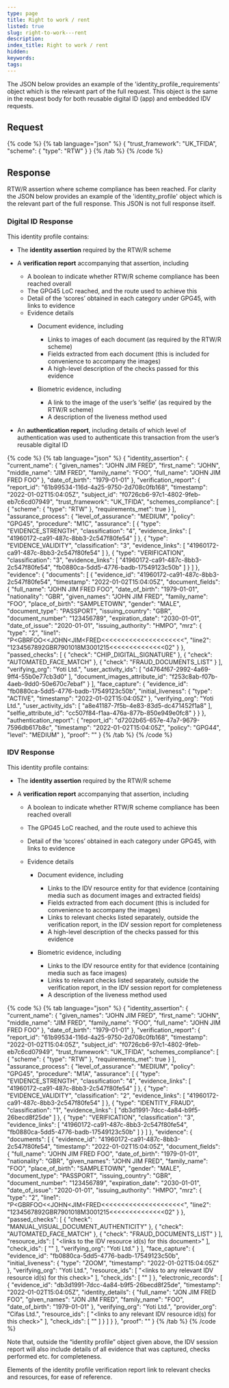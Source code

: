 ```yaml
---
type: page
title: Right to work / rent
listed: true
slug: right-to-work---rent
description: 
index_title: Right to work / rent
hidden: 
keywords: 
tags: 
---
```


The JSON below provides an example of the 'identity_profile_requirements' object which is the relevant part of the full request.  This object is the same in the request body for both reusable digital ID (app) and embedded IDV requests.

## Request

{% code %}
{% tab language="json" %}
{
  "trust_framework": "UK_TFIDA",
  "scheme": {
    "type": "RTW"
  }
}
{% /tab %}
{% /code %}

## Response

RTW/R assertion where scheme compliance has been reached.  For clarity the JSON below provides an example of the 'identity_profile' object which is the relevant part of the full response.  This JSON is not full response itself.

### Digital ID Response

This identity profile contains:

- The **identity assertion** required by the RTW/R scheme
- A **verification report** accompanying that assertion, including
    - A boolean to indicate whether RTW/R scheme compliance has been reached overall
    - The GPG45 LoC reached, and the route used to achieve this
    - Detail of the ‘scores’ obtained in each category under GPG45, with links to evidence
    - Evidence details
        - Document evidence, including
            - Links to images of each document (as required by the RTW/R scheme)
            - Fields extracted from each document (this is included for convenience to accompany the images)
            - A high-level description of the checks passed for this evidence

        - Biometric evidence, including
            - A link to the image of the user’s ‘selfie’ (as required by the RTW/R scheme)
            - A description of the liveness method used

- An **authentication report**, including details of which level of authentication was used to authenticate this transaction from the user’s reusable digital ID

{% code %}
{% tab language="json" %}
{
  "identity_assertion": {
    "current_name": {
      "given_names": "JOHN JIM FRED",
      "first_name": "JOHN",
      "middle_name": "JIM FRED",
      "family_name": "FOO",
      "full_name": "JOHN JIM FRED FOO"
    },
    "date_of_birth": "1979-01-01"
  },
  "verification_report": {
    "report_id": "61b99534-116d-4a25-9750-2d708c0fb168",
    "timestamp": "2022-01-02T15:04:05Z",
    "subject_id": "f0726cb6-97c1-4802-9feb-eb7c6cd07949",
    "trust_framework": "UK_TFIDA",
    "schemes_compliance": [
      {
        "scheme": {
          "type": "RTW"
        },
        "requirements_met": true
      }
    ],
    "assurance_process": {
      "level_of_assurance": "MEDIUM",
      "policy": "GPG45",
      "procedure": "M1C",
      "assurance": [
        {
          "type": "EVIDENCE_STRENGTH",
          "classification": "4",
          "evidence_links": [
            "41960172-ca91-487c-8bb3-2c547f80fe54"
          ]
        },
        {
          "type": "EVIDENCE_VALIDITY",
          "classification": "3",
          "evidence_links": [
            "41960172-ca91-487c-8bb3-2c547f80fe54"
          ]
        },
        {
          "type": "VERIFICATION",
          "classification": "3",
          "evidence_links": [
            "41960172-ca91-487c-8bb3-2c547f80fe54",
            "fb0880ca-5dd5-4776-badb-17549123c50b"
          ]
        }
      ]
    },
    "evidence": {
      "documents": [
        {
          "evidence_id": "41960172-ca91-487c-8bb3-2c547f80fe54",
          "timestamp": "2022-01-02T15:04:05Z",
          "document_fields": {
            "full_name": "JOHN JIM FRED FOO",
            "date_of_birth": "1979-01-01",
            "nationality": "GBR",
            "given_names": "JOHN JIM FRED",
            "family_name": "FOO",
            "place_of_birth": "SAMPLETOWN",
            "gender": "MALE",
            "document_type": "PASSPORT",
            "issuing_country": "GBR",
            "document_number": "123456789",
            "expiration_date": "2030-01-01",
            "date_of_issue": "2020-01-01",
            "issuing_authority": "HMPO",
            "mrz": {
              "type": "2",
              "line1": "P<GBRFOO<<JOHN<JIM<FRED<<<<<<<<<<<<<<<<<<<<<",
              "line2": "1234567892GBR7901018M3001215<<<<<<<<<<<<<<02"
            }
          },
          "passed_checks": [
            {
              "check": "CHIP_DIGITAL_SIGNATURE"
            },
            {
              "check": "AUTOMATED_FACE_MATCH"
            },
            {
              "check": "FRAUD_DOCUMENTS_LIST"
            }
          ],
          "verifying_org": "Yoti Ltd.",
          "user_activity_ids": [
            "d4764f67-2992-4a69-9ff4-55b0e77cb3d0"
          ],
          "document_images_attribute_id": "f253c8ab-f07b-4aeb-9dd0-50e670c7ebaf"
        }
      ],
      "face_capture": {
        "evidence_id": "fb0880ca-5dd5-4776-badb-17549123c50b",
        "initial_liveness": {
          "type": "ACTIVE",
          "timestamp": "2022-01-02T15:04:05Z"
        },
        "verifying_org": "Yoti Ltd.",
        "user_activity_ids": [
          "a8e41187-7f5b-4e83-83d5-dc471452f1a8"
        ],
        "selfie_attribute_id": "cc507f84-f1aa-476a-877b-850e949e0fc8"
      }
    }
  },
  "authentication_report": {
    "report_id": "d7202b65-657e-47a7-9679-7596db617b8c",
    "timestamp": "2022-01-02T15:04:05Z",
    "policy": "GPG44",
    "level": "MEDIUM"
  },
  "proof": "<signature provided here>"
}
{% /tab %}
{% /code %}

### IDV Response

This identity profile contains:

- The **identity assertion** required by the RTW/R scheme
- A **verification report** accompanying that assertion, including

    - A boolean to indicate whether RTW/R scheme compliance has been reached overall
    - The GPG45 LoC reached, and the route used to achieve this
    - Detail of the ‘scores’ obtained in each category under GPG45, with links to evidence
    - Evidence details

        - Document evidence, including
            - Links to the IDV resource entity for that evidence (containing media such as document images and extracted fields)
            - Fields extracted from each document (this is included for convenience to accompany the images)
            - Links to relevant checks listed separately, outside the verification report, in the IDV session report for completeness
            - A high-level description of the checks passed for this evidence

        - Biometric evidence, including

            - Links to the IDV resource entity for that evidence (containing media such as face images)
            - Links to relevant checks listed separately, outside the verification report, in the IDV session report for completeness
            - A description of the liveness method used

{% code %}
{% tab language="json" %}
{
  "identity_assertion": {
    "current_name": {
      "given_names": "JOHN JIM FRED",
      "first_name": "JOHN",
      "middle_name": "JIM FRED",
      "family_name": "FOO",
      "full_name": "JOHN JIM FRED FOO"
    },
    "date_of_birth": "1979-01-01"
  },
  "verification_report": {
    "report_id": "61b99534-116d-4a25-9750-2d708c0fb168",
    "timestamp": "2022-01-02T15:04:05Z",
    "subject_id": "f0726cb6-97c1-4802-9feb-eb7c6cd07949",
    "trust_framework": "UK_TFIDA",
    "schemes_compliance": [
      {
        "scheme": {
          "type": "RTW"
        },
        "requirements_met": true
      }
    ],
    "assurance_process": {
      "level_of_assurance": "MEDIUM",
      "policy": "GPG45",
      "procedure": "M1A",
      "assurance": [
        {
          "type": "EVIDENCE_STRENGTH",
          "classification": "4",
          "evidence_links": [
            "41960172-ca91-487c-8bb3-2c547f80fe54"
          ]
        },
        {
          "type": "EVIDENCE_VALIDITY",
          "classification": "2",
          "evidence_links": [
            "41960172-ca91-487c-8bb3-2c547f80fe54"
          ]
        },
        {
          "type": "IDENTITY_FRAUD",
          "classification": "1",
          "evidence_links": [
            "db3d1991-7dcc-4a84-b9f5-26becd8f25de"
          ]
        },
        {
          "type": "VERIFICATION",
          "classification": "3",
          "evidence_links": [
            "41960172-ca91-487c-8bb3-2c547f80fe54",
            "fb0880ca-5dd5-4776-badb-17549123c50b"
          ]
        }
      ]
    },
    "evidence": {
      "documents": [
        {
          "evidence_id": "41960172-ca91-487c-8bb3-2c547f80fe54",
          "timestamp": "2022-01-02T15:04:05Z",
          "document_fields": {
            "full_name": "JOHN JIM FRED FOO",
            "date_of_birth": "1979-01-01",
            "nationality": "GBR",
            "given_names": "JOHN JIM FRED",
            "family_name": "FOO",
            "place_of_birth": "SAMPLETOWN",
            "gender": "MALE",
            "document_type": "PASSPORT",
            "issuing_country": "GBR",
            "document_number": "123456789",
            "expiration_date": "2030-01-01",
            "date_of_issue": "2020-01-01",
            "issuing_authority": "HMPO",
            "mrz": {
              "type": "2",
              "line1": "P<GBRFOO<<JOHN<JIM<FRED<<<<<<<<<<<<<<<<<<<<<",
              "line2": "1234567892GBR7901018M3001215<<<<<<<<<<<<<<02"
            }
          },
          "passed_checks": [
            {
              "check": "MANUAL_VISUAL_DOCUMENT_AUTHENTICITY"
            },
            {
              "check": "AUTOMATED_FACE_MATCH"
            },
            {
              "check": "FRAUD_DOCUMENTS_LIST"
            }
          ],
          "resource_ids": [
            "<links to the IDV resource id(s) for this document>"
          ],
          "check_ids": [
            "<links to relevant checks in the IDV report>"
          ],
          "verifying_org": "Yoti Ltd."
        }
      ],
      "face_capture": {
        "evidence_id": "fb0880ca-5dd5-4776-badb-17549123c50b",
        "initial_liveness": {
          "type": "ZOOM",
          "timestamp": "2022-01-02T15:04:05Z"
        },
        "verifying_org": "Yoti Ltd.",
        "resource_ids": [
          "<links to any relevant IDV resource id(s) for this check>"
        ],
        "check_ids": [
          "<links to relevant checks in the IDV report where applicable>"
        ]
      },
      "electronic_records": [
        {
          "evidence_id": "db3d1991-7dcc-4a84-b9f5-26becd8f25de",
          "timestamp": "2022-01-02T15:04:05Z",
          "identity_details": {
            "full_name": "JON JIM FRED FOO",
            "given_names": "JON JIM FRED",
            "family_name": "FOO",
            "date_of_birth": "1979-01-01"
          },
          "verifying_org": "Yoti Ltd.",
          "provider_org": "Cifas Ltd.",
          "resource_ids": [
            "<links to any relevant IDV resource id(s) for this check>"
          ],
          "check_ids": [
            "<links to relevant checks in the IDV report where applicable>"
          ]
        }
      ]
    }
  },
  "proof": "<signature provided here>"
}
{% /tab %}
{% /code %}

Note that, outside the “identity profile” object given above, the IDV session report will also include details of all evidence that was captured, checks performed etc. for completeness.

Elements of the identity profile verification report link to relevant checks and resources, for ease of reference.